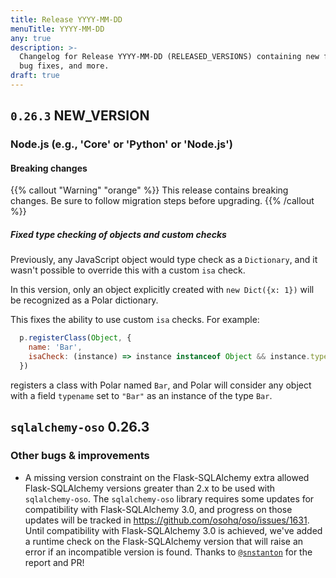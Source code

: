 ```yaml
---
title: Release YYYY-MM-DD
menuTitle: YYYY-MM-DD
any: true
description: >-
  Changelog for Release YYYY-MM-DD (RELEASED_VERSIONS) containing new features,
  bug fixes, and more.
draft: true
---
```


## `0.26.3` NEW_VERSION

### Node.js (e.g., 'Core' or 'Python' or 'Node.js')

#### Breaking changes

<!-- TODO: remove warning and replace with "None" if no breaking changes. -->

{{% callout "Warning" "orange" %}}
  This release contains breaking changes. Be sure to follow migration steps
  before upgrading.
{{% /callout %}}

##### Fixed type checking of objects and custom checks

Previously, any JavaScript object would type check as a `Dictionary`, and it wasn't possible
to override this with a custom `isa` check.

In this version, only an object explicitly created with `new Dict({x: 1})` will be recognized
as a Polar dictionary.

This fixes the ability to use custom `isa` checks. For example:

```js
  p.registerClass(Object, {
    name: 'Bar',
    isaCheck: (instance) => instance instanceof Object && instance.typename && instance.typename == "Bar"
  })
```

registers a class with Polar named `Bar`, and Polar will consider any object with a field `typename` set to `"Bar"`
as an instance of the type `Bar`.



## `sqlalchemy-oso` 0.26.3

### Other bugs & improvements

- A missing version constraint on the Flask-SQLAlchemy extra allowed
  Flask-SQLAlchemy versions greater than 2.x to be used with `sqlalchemy-oso`.
  The `sqlalchemy-oso` library requires some updates for compatibility with
  Flask-SQLAlchemy 3.0, and progress on those updates will be tracked in
  https://github.com/osohq/oso/issues/1631. Until compatibility with
  Flask-SQLAlchemy 3.0 is achieved, we've added a runtime check on the
  Flask-SQLAlchemy version that will raise an error if an incompatible version
  is found. Thanks to [`@snstanton`](https://github.com/snstanton) for the
  report and PR!
